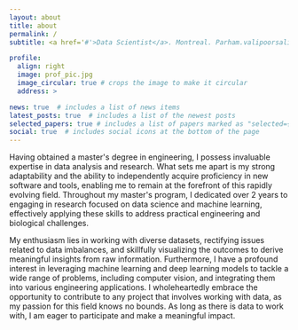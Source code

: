 ```yaml
---
layout: about
title: about
permalink: /
subtitle: <a href='#'>Data Scientist</a>. Montreal. Parham.valipoorsalimi@mail.mcgill.ca

profile:
  align: right
  image: prof_pic.jpg
  image_circular: true # crops the image to make it circular
  address: >

news: true  # includes a list of news items
latest_posts: true  # includes a list of the newest posts
selected_papers: true # includes a list of papers marked as "selected={true}"
social: true  # includes social icons at the bottom of the page
---
```


Having obtained a master's degree in engineering, I possess invaluable expertise in data analysis and research. What sets me apart is my strong adaptability and the ability to independently acquire proficiency in new software and tools, enabling me to remain at the forefront of this rapidly evolving field. Throughout my master's program, I dedicated over 2 years to engaging in research focused on data science and machine learning, effectively applying these skills to address practical engineering and biological challenges.

My enthusiasm lies in working with diverse datasets, rectifying issues related to data imbalances, and skillfully visualizing the outcomes to derive meaningful insights from raw information. Furthermore, I have a profound interest in leveraging machine learning and deep learning models to tackle a wide range of problems, including computer vision, and integrating them into various engineering applications. I wholeheartedly embrace the opportunity to contribute to any project that involves working with data, as my passion for this field knows no bounds. As long as there is data to work with, I am eager to participate and make a meaningful impact.
